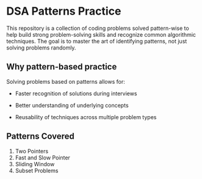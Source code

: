 # DSA Patterns Practice
This repository is a collection of coding problems solved pattern-wise to help build strong problem-solving skills and recognize common algorithmic techniques. The goal is to master the art of identifying patterns, not just solving problems randomly.

## Why pattern-based practice
Solving problems based on patterns allows for:
- Faster recognition of solutions during interviews

- Better understanding of underlying concepts

- Reusability of techniques across multiple problem types

## Patterns Covered
1. Two Pointers
2. Fast and Slow Pointer
3. Sliding Window
4. Subset Problems